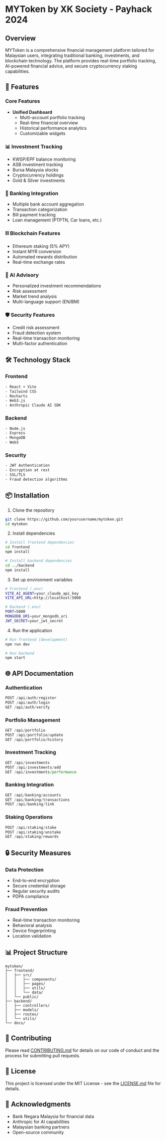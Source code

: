 # MYToken by XK Society - Payhack 2024

## Overview
MYToken is a comprehensive financial management platform tailored for Malaysian users, integrating traditional banking, investments, and blockchain technology. The platform provides real-time portfolio tracking, AI-powered financial advice, and secure cryptocurrency staking capabilities.

## 🚀 Features

### Core Features
- **Unified Dashboard**
  - Multi-account portfolio tracking
  - Real-time financial overview
  - Historical performance analytics
  - Customizable widgets

### 📊 Investment Tracking
- KWSP/EPF balance monitoring
- ASB investment tracking
- Bursa Malaysia stocks
- Cryptocurrency holdings
- Gold & Silver investments

### 🏦 Banking Integration
- Multiple bank account aggregation
- Transaction categorization
- Bill payment tracking
- Loan management (PTPTN, Car loans, etc.)

### ⛓️ Blockchain Features
- Ethereum staking (5% APY)
- Instant MYR conversion
- Automated rewards distribution
- Real-time exchange rates

### 🤖 AI Advisory
- Personalized investment recommendations
- Risk assessment
- Market trend analysis
- Multi-language support (EN/BM)

### 🛡️ Security Features
- Credit risk assessment
- Fraud detection system
- Real-time transaction monitoring
- Multi-factor authentication

## 🛠️ Technology Stack

### Frontend
```bash
- React + Vite
- Tailwind CSS
- Recharts
- Web3.js
- Anthropic Claude AI SDK
```

### Backend
```bash
- Node.js
- Express
- MongoDB
- Web3
```

### Security
```bash
- JWT Authentication
- Encryption at rest
- SSL/TLS
- Fraud detection algorithms
```

## 📦 Installation

1. Clone the repository
```bash
git clone https://github.com/yourusername/mytoken.git
cd mytoken
```

2. Install dependencies
```bash
# Install frontend dependencies
cd frontend
npm install

# Install backend dependencies
cd ../backend
npm install
```

3. Set up environment variables
```bash
# Frontend (.env)
VITE_AI_AGENT=your_claude_api_key
VITE_API_URL=http://localhost:5000

# Backend (.env)
PORT=5000
MONGODB_URI=your_mongodb_uri
JWT_SECRET=your_jwt_secret
```

4. Run the application
```bash
# Run frontend (development)
npm run dev

# Run backend
npm start
```

## 🌐 API Documentation

### Authentication
```typescript
POST /api/auth/register
POST /api/auth/login
GET /api/auth/verify
```

### Portfolio Management
```typescript
GET /api/portfolio
POST /api/portfolio/update
GET /api/portfolio/history
```

### Investment Tracking
```typescript
GET /api/investments
POST /api/investments/add
GET /api/investments/performance
```

### Banking Integration
```typescript
GET /api/banking/accounts
GET /api/banking/transactions
POST /api/banking/link
```

### Staking Operations
```typescript
POST /api/staking/stake
POST /api/staking/unstake
GET /api/staking/rewards
```

## 🔒 Security Measures

### Data Protection
- End-to-end encryption
- Secure credential storage
- Regular security audits
- PDPA compliance

### Fraud Prevention
- Real-time transaction monitoring
- Behavioral analysis
- Device fingerprinting
- Location validation

## 📊 Project Structure
```
mytoken/
├── frontend/
│   ├── src/
│   │   ├── components/
│   │   ├── pages/
│   │   ├── utils/
│   │   └── data/
│   └── public/
├── backend/
│   ├── controllers/
│   ├── models/
│   ├── routes/
│   └── utils/
└── docs/
```

## 🤝 Contributing
Please read [CONTRIBUTING.md](CONTRIBUTING.md) for details on our code of conduct and the process for submitting pull requests.

## 📝 License
This project is licensed under the MIT License - see the [LICENSE.md](LICENSE.md) file for details.

## 🙏 Acknowledgments
- Bank Negara Malaysia for financial data
- Anthropic for AI capabilities
- Malaysian banking partners
- Open-source community
